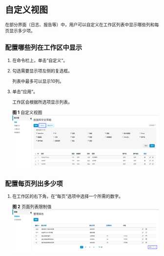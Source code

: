 # 自定义视图<a name="ZH-CN_TOPIC_0111166457"></a>

在部分界面（日志、报告等）中，用户可以自定义在工作区列表中显示哪些列和每页显示多少项。

## 配置哪些列在工作区中显示<a name="zh-cn_topic_0180960225_s109a3314ef2c41fbaf75e4561a009bfd"></a>

1.  在命令栏上，单击“自定义“。
2.  勾选需要显示项左侧的复选框。

    列表中最多可以显示10列。

3.  单击“应用“。

    工作区会根据所选项显示列表。

    **图 1**  自定义视图<a name="zh-cn_topic_0180960225_fig10523143718219"></a>  
    ![](figures/自定义视图.png "自定义视图")


## 配置每页列出多少项<a name="zh-cn_topic_0180960225_s840725f4a9964c4bb8a98eb3c18602d1"></a>

1.  在工作区的右下角，在“每页“选项中选择一个所需的数字。

    **图 2**  页面列表限制值<a name="zh-cn_topic_0180960225_fig48651840131018"></a>  
    ![](figures/页面列表限制值.png "页面列表限制值")


